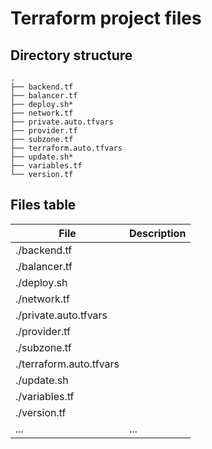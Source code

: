 # Terraform project files

## Directory structure
```
.
├── backend.tf
├── balancer.tf
├── deploy.sh*
├── network.tf
├── private.auto.tfvars
├── provider.tf
├── subzone.tf
├── terraform.auto.tfvars
├── update.sh*
├── variables.tf
└── version.tf
```

## Files table

| File | Description |
| --- | --- |
| ./backend.tf | | 
| ./balancer.tf | | 
| ./deploy.sh | | 
| ./network.tf | | 
| ./private.auto.tfvars | | 
| ./provider.tf | | 
| ./subzone.tf | | 
| ./terraform.auto.tfvars | | 
| ./update.sh | | 
| ./variables.tf | | 
| ./version.tf | | 
| ... | ... |
